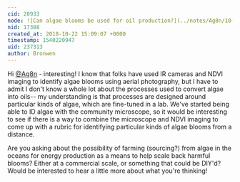 ```yaml
---
cid: 20933
node: ![Can algae blooms be used for oil production?](../notes/Ag8n/10-16-2018/can-algae-blooms-be-used-for-oil-production)
nid: 17308
created_at: 2018-10-22 15:09:07 +0000
timestamp: 1540220947
uid: 237313
author: Bronwen
---
```


Hi [@Ag8n](/profile/Ag8n) - interesting! I know that folks have used IR cameras and NDVI imaging to identify algae blooms using aerial photography, but I have to admit I don't know a whole lot about the processes used to convert algae into oils-- my understanding is that processes are designed around particular kinds of algae, which are fine-tuned in a lab. We've started being able to ID algae with the community microscope, so it would be interesting to see if there is a way to combine the microscope and NDVI imaging to come up with a rubric for identifying particular kinds of algae blooms from a distance. 

Are you asking about the possibility of farming (sourcing?) from algae in the oceans for energy production as a means to help scale back harmful blooms? Either at a commercial scale, or something that could be DIY'd? Would be interested to hear a little more about what you're thinking!
